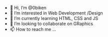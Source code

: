 - 👋 Hi, I’m @0biken
- 👀 I’m interested in Web Development /Design
- 🌱 I’m currently learning HTML, CSS and JS
- 💞️ I’m looking to collaborate on GRaphics
- 📫 How to reach me ...

<!---
0biken/0biken is a ✨ special ✨ repository because its `README.md` (this file) appears on your GitHub profile.
You can click the Preview link to take a look at your changes.
--->
